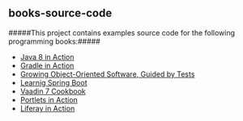 books-source-code
---------------

#####This project contains examples source code for the following programming books:#####
* [Java 8 in Action](http://www.amazon.com/Java-Action-Lambdas-functional-style-programming/dp/1617291994/ref=pd_sim_b_1?ie=UTF8&refRID=1NQ0HKZK3XMPFX0357H3)
* [Gradle in Action](http://www.amazon.com/Gradle-Action-Benjamin-Muschko/dp/1617291307/ref=sr_1_1?ie=UTF8&qid=1452022298&sr=8-1&keywords=gradle+in+action)
* [Growing Object-Oriented Software, Guided by Tests](http://www.amazon.com/Growing-Object-Oriented-Software-Guided-Tests/dp/0321503627/ref=sr_1_1?s=books&ie=UTF8&qid=1420411977&sr=1-1&keywords=growing+object-oriented+software+guided+by+tests)
* [Learnig Spring Boot](http://www.amazon.com/Learning-Spring-Boot-Greg-Turnquist/dp/1784393029/ref=sr_1_1?ie=UTF8&qid=1434333637&sr=8-1&keywords=learning+spring+boot)
* [Vaadin 7 Cookbook](http://www.amazon.com/Vaadin-7-Cookbook-Jaroslav-Holan-ebook/dp/B00BKZHDK4/ref=sr_1_1?s=books&ie=UTF8&qid=1434333687&sr=1-1&keywords=vaadin+7+cookbook)
* [Portlets in Action](http://www.amazon.com/Portlets-Action-Ashish-Sarin/dp/1935182544/ref=sr_1_1?ie=UTF8&qid=1453471284&sr=8-1&keywords=portlets+in+action)
* [Liferay in Action](http://www.amazon.com/Liferay-Action-Official-Portal-Development/dp/193518282X/ref=sr_1_1?ie=UTF8&qid=1453994651&sr=8-1&keywords=liferay+in+Action)
